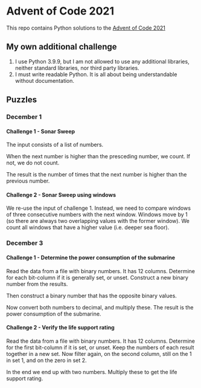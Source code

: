 # Advent of Code 2021

This repo contains Python solutions to the [Advent of Code 2021](https://adventofcode.com/2021/)

## My own additional challenge

1. I use Python 3.9.9, but I am not allowed to use any additional libraries, neither standard libraries, nor third party libraries.
2. I must write readable Python. It is all about being understandable without documentation.

## Puzzles

### December 1

#### Challenge 1 - Sonar Sweep

The input consists of a list of numbers.

When the next number is higher than the presceding number, we count. If not, we do not count.

The result is the number of times that the next number is higher than the previous number.

#### Challenge 2 - Sonar Sweep using windows

We re-use the input of challenge 1. Instead, we need to compare windows of three consecutive numbers with the next window. Windows move by 1 (so there are always two overlapping values with the former window). We count all windows that have a higher value (i.e. deeper sea floor).

### December 3

#### Challenge 1 - Determine the power consumption of the submarine

Read the data from a file with binary numbers. It has 12 columns. Determine for each bit-column if it is generally set, or unset. Construct a new binary number from the results.

Then construct a binary number that has the opposite binary values.

Now convert both numbers to decimal, and multiply these. The result is the power consumption of the submarine.

#### Challenge 2 - Verify the life support rating

Read the data from a file with binary numbers. It has 12 columns. Determine for the first bit-column if it is set, or unset. Keep the numbers of each result together in a new set. Now filter again, on the second column, still on the 1 in set 1, and on the zero in set 2.

In the end we end up with two numbers. Multiply these to get the life support rating.
